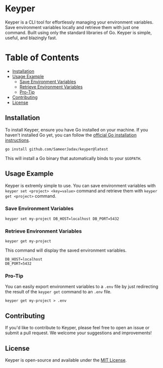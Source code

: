 # Keyper

Keyper is a CLI tool for effortlessly managing your environment variables. Save environment variables locally and retrieve them with just one command. Built using only the standard libraries of Go. Keyper is simple, useful, and blazingly fast.

# Table of Contents

- [Installation](#installation)
- [Usage Example](#usage-example)
  - [Save Environment Variables](#save-environment-variables)
  - [Retrieve Environment Variables](#retrieve-environment-variables)
  - [Pro-Tip](#pro-tip)
- [Contributing](#contributing)
- [License](#license)

## Installation

To install Keyper, ensure you have Go installed on your machine. If you haven't installed Go yet, you can follow the [official Go installation instructions](https://go.dev/doc/install).

```
go install github.com/SameerJadav/keyper@latest
```

This will install a Go binary that automatically binds to your `$GOPATH`.

## Usage Example

Keyper is extremly simple to use. You can save environment variables with `keyper set <project> <key=value>` command and retrieve them with `keyper get <project>` command.

### Save Environment Variables

```
keyper set my-project DB_HOST=localhost DB_PORT=5432
```

### Retrieve Environment Variables

```
keyper get my-project
```

This command will display the saved environment variables.

```
DB_HOST=localhost
DB_PORT=5432
```

### Pro-Tip

You can easily export environment variables to a `.env` file by just redirecting the result of the `keyper get` command to an `.env` file.

```
keyper get my-project > .env
```

## Contributing

If you'd like to contribute to Keyper, please feel free to open an issue or submit a pull request. We welcome your suggestions and improvements!

## License

Keyper is open-source and available under the [MIT License](./LICENSE).
